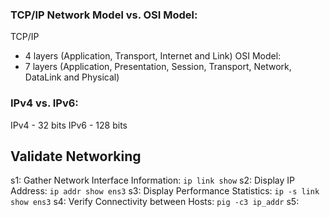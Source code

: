 ### TCP/IP Network Model vs. OSI Model:
TCP/IP
- 4 layers (Application, Transport, Internet and Link)
OSI Model:
- 7 layers (Application, Presentation, Session, Transport, Network, DataLink and Physical)

### IPv4 vs. IPv6:
IPv4 - 32 bits
IPv6 - 128 bits

## Validate Networking 
s1: Gather Network Interface Information: ``` ip link show ```
s2: Display IP Address: ``` ip addr show ens3 ```
s3: Display Performance Statistics: ``` ip -s link show ens3 ```
s4: Verify Connectivity between Hosts: ``` pig -c3 ip_addr ```
s5: 
